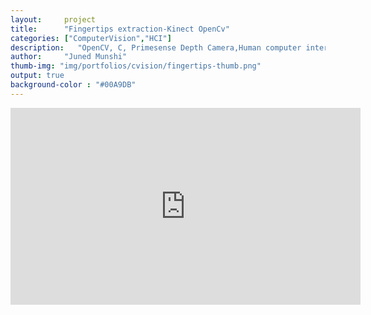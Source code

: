 ```yaml
---
layout:     project
title:      "Fingertips extraction-Kinect OpenCv"
categories: ["ComputerVision","HCI"]
description:   "OpenCV, C, Primesense Depth Camera,Human computer interaction"
author:     "Juned Munshi"
thumb-img: "img/portfolios/cvision/fingertips-thumb.png"
output: true
background-color : "#00A9DB"
---
```

<iframe width="560" height="315" src="https://www.youtube.com/embed/b_S3nG_lZBg" frameborder="0" allowfullscreen></iframe>
